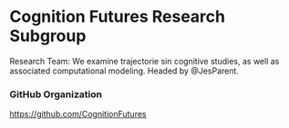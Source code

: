 # Cognition Futures Research Subgroup
Research Team: We examine trajectorie sin cognitive studies, as well as associated computational modeling. Headed by @JesParent.


### GitHub Organization
https://github.com/CognitionFutures
